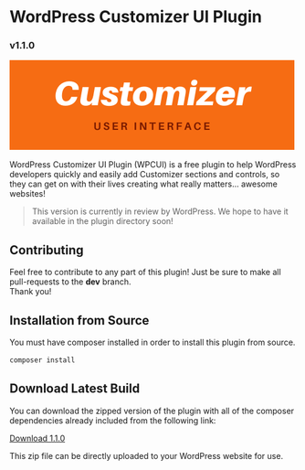 # WordPress Customizer UI Plugin
### v1.1.0

![Logo](assets/banner-772x250.png)

WordPress Customizer UI Plugin (WPCUI) is a free plugin to help WordPress developers quickly and easily add Customizer 
sections and controls, so they can get on with their lives creating what really matters... awesome websites!

> This version is currently in review by WordPress.  We hope to have it available in the plugin directory soon!

## Contributing

Feel free to contribute to any part of this plugin!  Just be sure to make all pull-requests to the **dev** branch.  
Thank you!

## Installation from Source

You must have composer installed in order to install this plugin from source.

```bash
composer install
```

## Download Latest Build

You can download the zipped version of the plugin with all of the composer dependencies already included from the 
following link:

[Download 1.1.0](https://wpcui-build-prod.s3.amazonaws.com/wpcui-1.1.0.zip)

This zip file can be directly uploaded to your WordPress website for use.


